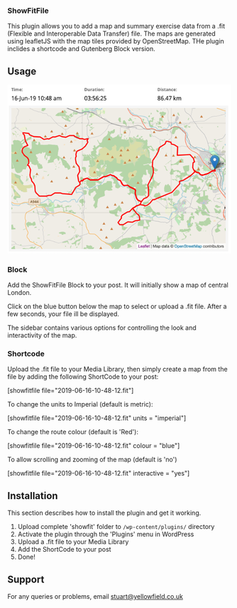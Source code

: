 ### ShowFitFile

This plugin allows you to add a map and summary exercise data from a .fit (Flexible and Interoperable Data Transfer) file. The maps are generated using leafletJS with the map tiles provided by OpenStreetMap. THe plugin inclides a shortcode and Gutenberg Block version.

## Usage

![Sample](/images/SuieMap.png)

### Block

Add the ShowFitFile Block to your post. It will initially show a map of central London.

Click on the blue button below the map to select or upload a .fit file. After a few seconds, your file ill be displayed.

The sidebar contains various options for controlling the look and interactivity of the map.

### Shortcode

Upload the .fit file to your Media Library, then simply create a map from the file by adding the following ShortCode to your post:

[showfitfile file="2019-06-16-10-48-12.fit"]

To change the units to Imperial (default is metric):

[showfitfile file="2019-06-16-10-48-12.fit" units = "imperial"]

To change the route colour (default is 'Red'):

[showfitfile file="2019-06-16-10-48-12.fit" colour = "blue"]

To allow scrolling and zooming of the map (default is 'no')

[showfitfile file="2019-06-16-10-48-12.fit" interactive = "yes"]

## Installation

This section describes how to install the plugin and get it working.

1. Upload complete 'showfit' folder to `/wp-content/plugins/` directory
1. Activate the plugin through the 'Plugins' menu in WordPress
1. Upload a .fit file to your Media Library
1. Add the ShortCode to your post
1. Done!

## Support

For any queries or problems, email stuart@yellowfield.co.uk

